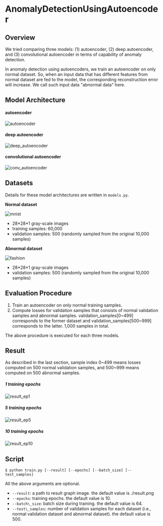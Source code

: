 # AnomalyDetectionUsingAutoencoder

## Overview

We tried comparing three models: (1) autoencoder, (2) deep autoencoder, and (3) convolutional autoencoder in terms of capability of anomaly detection.

In anomaly detection using autoencoders, we train an autoencoder on only normal
dataset. So, when an input data that has different features from normal dataset are fed to
the model, the corresponding reconstruction error will increase. We call such input data "abnormal data" here.

## Model Architecture

#### autoencoder
![autoencoder](https://i.imgur.com/Ccx6TAG.png)  

#### deep autoencoder
![deep_autoencoder](https://i.imgur.com/ladN1EJ.png)  

#### convolutional autoencoder
![conv_autoencoder](https://i.imgur.com/AGlKpwU.png)  

## Datasets

Details for these model architectures are written in `models.py`.  

**Normal dataset**  

![mnist](https://i.imgur.com/ia2Cqxf.png)  

* 28\*28\*1 gray-scale images
* training samples: 60,000
* validation samples: 500 (randomly sampled from the original 10,000 samples)

**Abnormal dataset**  

![fashion](https://i.imgur.com/NhjuFnx.png)  

* 28\*28\*1 gray-scale images
* validation samples: 500 (randomly sampled from the original 10,000 samples)

## Evaluation Procedure

1. Train an autoencoder on only normal training samples.
2. Compute losses for validation samples that consists of normal validation samples and
abnormal samples. validation_samples[0\~499] corresponds to the former dataset and
validation_samples[500\~999] corresponds to the latter. 1,000 samples in total.

The above procedure is executed for each three models.

## Result

As described in the last section, sample index 0\~499 means losses computed on 500 normal
validation samples, and 500\~999 means computed on 500 abnormal samples.

##### 1 training epochs

![result\_ep1](https://i.imgur.com/HB0Yaa6.png)  

##### 5 training epochs

![result\_ep5]()  

##### 10 training epochs

![result\_ep10]()  

## Script

`$ python train.py [--result] [--epochs] [--batch_size] [--test_samples]`  

All the above arguments are optional.

* `--result`: a path to result graph image. the default value is ./result.png 
* `--epochs`: training epochs. the default value is 10.
* `--batch\_size`: batch size during training. the default value is 64.
* `--test\_samples`: number of validation samples for each dataset (i.e., normal validation dataset and abnormal dataset). the default value is 500.


